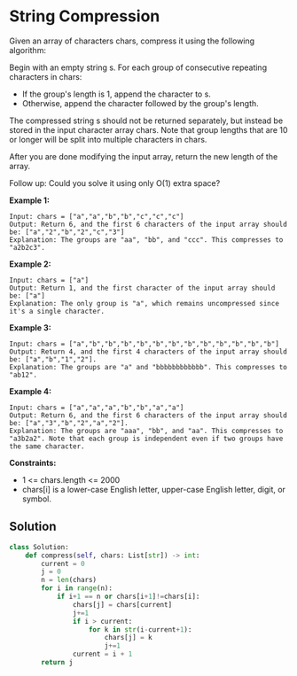 <h1>String Compression</h1>

<p>
Given an array of characters chars, compress it using the following algorithm:

Begin with an empty string s. For each group of consecutive repeating characters in chars:

- If the group's length is 1, append the character to s.
- Otherwise, append the character followed by the group's length.

The compressed string s should not be returned separately, but instead be stored in the input character array chars. Note that group lengths that are 10 or longer will be split into multiple characters in chars.

After you are done modifying the input array, return the new length of the array.

 
Follow up:
Could you solve it using only O(1) extra space?

</p>

<b>Example 1:</b>

    Input: chars = ["a","a","b","b","c","c","c"]
    Output: Return 6, and the first 6 characters of the input array should be: ["a","2","b","2","c","3"]
    Explanation: The groups are "aa", "bb", and "ccc". This compresses to "a2b2c3".
    
<b>Example 2:</b>

    Input: chars = ["a"]
    Output: Return 1, and the first character of the input array should be: ["a"]
    Explanation: The only group is "a", which remains uncompressed since it's a single character.
    
<b>Example 3:</b>

    Input: chars = ["a","b","b","b","b","b","b","b","b","b","b","b","b"]
    Output: Return 4, and the first 4 characters of the input array should be: ["a","b","1","2"].
    Explanation: The groups are "a" and "bbbbbbbbbbbb". This compresses to "ab12".
    
<b>Example 4:</b>    

    Input: chars = ["a","a","a","b","b","a","a"]
    Output: Return 6, and the first 6 characters of the input array should be: ["a","3","b","2","a","2"].
    Explanation: The groups are "aaa", "bb", and "aa". This compresses to "a3b2a2". Note that each group is independent even if two groups have the same character.

<b>Constraints:</b>

- 1 <= chars.length <= 2000
- chars[i] is a lower-case English letter, upper-case English letter, digit, or symbol.

<h2>Solution</h2>

```python
class Solution:
    def compress(self, chars: List[str]) -> int:
        current = 0
        j = 0
        n = len(chars)
        for i in range(n):
            if i+1 == n or chars[i+1]!=chars[i]:
                chars[j] = chars[current]
                j+=1
                if i > current:
                    for k in str(i-current+1):
                        chars[j] = k
                        j+=1
                current = i + 1
        return j
```
